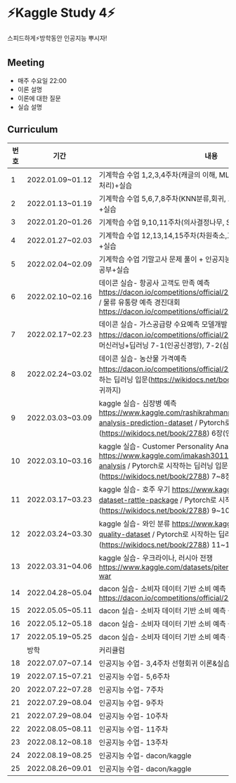 # ⚡Kaggle Study 4⚡
스피드하게⚡방학동안 인공지능 뿌시자! 

## Meeting 
- 매주 수요일 22:00
- 이론 설명
- 이론에 대한 질문
- 실습 설명

## Curriculum
|번호|기간|내용|
|---|---|---|
|1|2022.01.09~01.12|기계학습 수업 1,2,3,4주차(캐글의 이해, ML 생애주기, 사이킷런, 데이터 전처리)+실습|
|2|2022.01.13~01.19|기계학습 수업 5,6,7,8주차(KNN분류,회귀, 로지스틱 회귀, 판별 분석) 공부+실습|
|3|2022.01.20~01.26|기계학습 수업 9,10,11주차(의사결정나무, SVM, 군집화, ) 공부+실습|
|4|2022.01.27~02.03|기계학습 수업 12,13,14,15주차(차원축소,교차검증,AutoML,앙상블) 공부+실습|
|5|2022.02.04~02.09|기계학습 수업 기말고사 문제 풀이 + 인공지능 수업 3,4주차(선형회귀,분류) 공부+실습|
|6|2022.02.10~02.16|데이콘 실습- 항공사 고객도 만족 예측 https://dacon.io/competitions/official/235871/overview/description / 물류 유통량 예측 경진대회  https://dacon.io/competitions/official/235867/overview/description 
|7|2022.02.17~02.23|데이콘 실습- 가스공급량 수요예측 모델개발  https://dacon.io/competitions/official/235830/data / 혼자 공부하는 머신러닝+딥러닝 7-1(인공신경망), 7-2(심층신경망) 이론+실습 
|8|2022.02.24~03.02|데이콘 실습- 농산물 가격예측 https://dacon.io/competitions/official/235801/data / Pytorch로 시작하는 딥러닝 입문(https://wikidocs.net/book/2788) 1~5(소프트맥스 회귀까지)
|9|2022.03.03~03.09|kaggle 실습- 심장병 예측 https://www.kaggle.com/rashikrahmanpritom/heart-attack-analysis-prediction-dataset / Pytorch로 시작하는 딥러닝 입문(https://wikidocs.net/book/2788) 6장(인공신경망)
|10|2022.03.10~03.16|kaggle 실습- Customer Personality Analysis https://www.kaggle.com/imakash3011/customer-personality-analysis /  Pytorch로 시작하는 딥러닝 입문(https://wikidocs.net/book/2788) 7~8장
|11|2022.03.17~03.23|kaggle 실습- 호주 우기 https://www.kaggle.com/jsphyg/weather-dataset-rattle-package / Pytorch로 시작하는 딥러닝 입문(https://wikidocs.net/book/2788) 9~10장
|12|2022.03.24~03.30|kaggle 실습- 와인 분류 https://www.kaggle.com/yasserh/wine-quality-dataset /  Pytorch로 시작하는 딥러닝 입문(https://wikidocs.net/book/2788) 11~14장
|13|2022.03.31~04.06|kaggle 실습- 우크라이나, 러시아 전쟁 https://www.kaggle.com/datasets/piterfm/2022-ukraine-russian-war
|14|2022.04.28~05.04|dacon 실습- 소비자 데이터 기반 소비 예측 https://dacon.io/competitions/official/235893/overview/description
|15|2022.05.05~05.11|dacon 실습- 소비자 데이터 기반 소비 예측 상위 랭커 코드 분석
|16|2022.05.12~05.18|dacon 실습- 소비자 데이터 기반 소비 예측 상위 랭커 코드 분석
|17|2022.05.19~05.25|dacon 실습- 소비자 데이터 기반 소비 예측 상위 랭커 코드 분석
|  |방학|커리큘럼
|18|2022.07.07~07.14|인공지능 수업- 3,4주차 선형회귀 이론&실습
|19|2022.07.15~07.21|인공지능 수업- 5,6주차 
|20|2022.07.22~07.28|인공지능 수업- 7주차 
|21|2022.07.29~08.04|인공지능 수업- 9주차
|21|2022.07.29~08.04|인공지능 수업- 10주차
|22|2022.08.05~08.11|인공지능 수업- 11주차
|23|2022.08.12~08.18|인공지능 수업- 13주차
|24|2022.08.19~08.25|인공지능 수업- dacon/kaggle
|25|2022.08.26~09.01|인공지능 수업- dacon/kaggle
